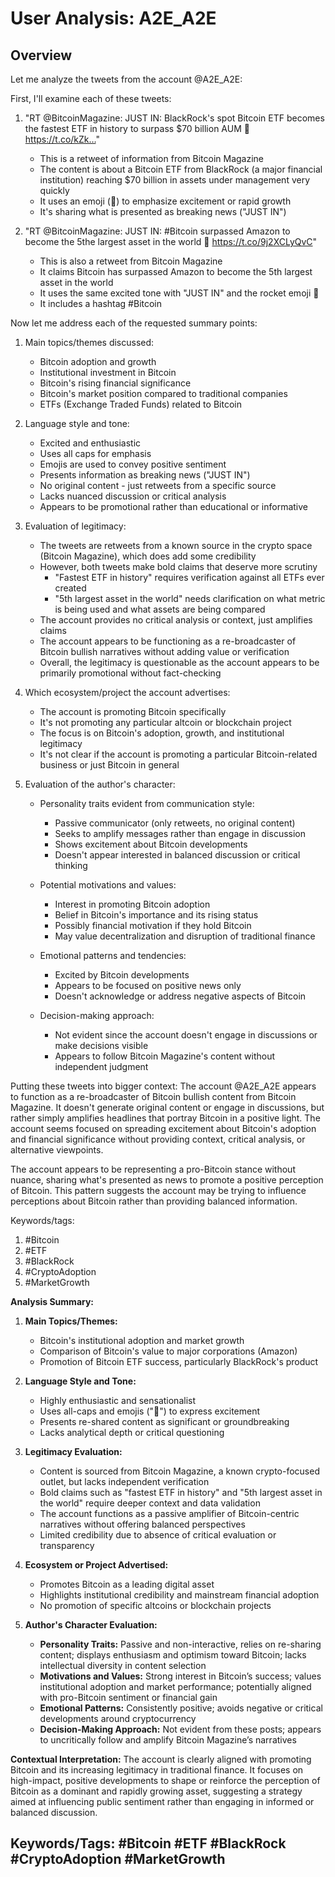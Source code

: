 # User Analysis: A2E_A2E

## Overview

<think>
Let me analyze the tweets from the account @A2E_A2E:

First, I'll examine each of these tweets:

1. "RT @BitcoinMagazine: JUST IN: BlackRock's spot Bitcoin ETF becomes the fastest ETF in history to surpass $70 billion AUM 🚀 https://t.co/kZk…"
   - This is a retweet of information from Bitcoin Magazine
   - The content is about a Bitcoin ETF from BlackRock (a major financial institution) reaching $70 billion in assets under management very quickly
   - It uses an emoji (🚀) to emphasize excitement or rapid growth
   - It's sharing what is presented as breaking news ("JUST IN")

2. "RT @BitcoinMagazine: JUST IN: #Bitcoin surpassed Amazon to become the 5the largest asset in the world 🚀 https://t.co/9j2XCLyQvC"
   - This is also a retweet from Bitcoin Magazine
   - It claims Bitcoin has surpassed Amazon to become the 5th largest asset in the world
   - It uses the same excited tone with "JUST IN" and the rocket emoji 🚀
   - It includes a hashtag #Bitcoin

Now let me address each of the requested summary points:

1. Main topics/themes discussed:
   - Bitcoin adoption and growth
   - Institutional investment in Bitcoin
   - Bitcoin's rising financial significance
   - Bitcoin's market position compared to traditional companies
   - ETFs (Exchange Traded Funds) related to Bitcoin

2. Language style and tone:
   - Excited and enthusiastic
   - Uses all caps for emphasis
   - Emojis are used to convey positive sentiment
   - Presents information as breaking news ("JUST IN")
   - No original content - just retweets from a specific source
   - Lacks nuanced discussion or critical analysis
   - Appears to be promotional rather than educational or informative

3. Evaluation of legitimacy:
   - The tweets are retweets from a known source in the crypto space (Bitcoin Magazine), which does add some credibility
   - However, both tweets make bold claims that deserve more scrutiny
     - "Fastest ETF in history" requires verification against all ETFs ever created
     - "5th largest asset in the world" needs clarification on what metric is being used and what assets are being compared
   - The account provides no critical analysis or context, just amplifies claims
   - The account appears to be functioning as a re-broadcaster of Bitcoin bullish narratives without adding value or verification
   - Overall, the legitimacy is questionable as the account appears to be primarily promotional without fact-checking

4. Which ecosystem/project the account advertises:
   - The account is promoting Bitcoin specifically
   - It's not promoting any particular altcoin or blockchain project
   - The focus is on Bitcoin's adoption, growth, and institutional legitimacy
   - It's not clear if the account is promoting a particular Bitcoin-related business or just Bitcoin in general

5. Evaluation of the author's character:

   - Personality traits evident from communication style:
     - Passive communicator (only retweets, no original content)
     - Seeks to amplify messages rather than engage in discussion
     - Shows excitement about Bitcoin developments
     - Doesn't appear interested in balanced discussion or critical thinking

   - Potential motivations and values:
     - Interest in promoting Bitcoin adoption
     - Belief in Bitcoin's importance and its rising status
     - Possibly financial motivation if they hold Bitcoin
     - May value decentralization and disruption of traditional finance

   - Emotional patterns and tendencies:
     - Excited by Bitcoin developments
     - Appears to be focused on positive news only
     - Doesn't acknowledge or address negative aspects of Bitcoin

   - Decision-making approach:
     - Not evident since the account doesn't engage in discussions or make decisions visible
     - Appears to follow Bitcoin Magazine's content without independent judgment

Putting these tweets into bigger context:
The account @A2E_A2E appears to function as a re-broadcaster of Bitcoin bullish content from Bitcoin Magazine. It doesn't generate original content or engage in discussions, but rather simply amplifies headlines that portray Bitcoin in a positive light. The account seems focused on spreading excitement about Bitcoin's adoption and financial significance without providing context, critical analysis, or alternative viewpoints.

The account appears to be representing a pro-Bitcoin stance without nuance, sharing what's presented as news to promote a positive perception of Bitcoin. This pattern suggests the account may be trying to influence perceptions about Bitcoin rather than providing balanced information.

Keywords/tags:
1. #Bitcoin
2. #ETF
3. #BlackRock
4. #CryptoAdoption
5. #MarketGrowth
</think>

**Analysis Summary:**

1. **Main Topics/Themes:**
   - Bitcoin's institutional adoption and market growth
   - Comparison of Bitcoin's value to major corporations (Amazon)
   - Promotion of Bitcoin ETF success, particularly BlackRock's product

2. **Language Style and Tone:**
   - Highly enthusiastic and sensationalist
   - Uses all-caps and emojis ("🚀") to express excitement
   - Presents re-shared content as significant or groundbreaking
   - Lacks analytical depth or critical questioning

3. **Legitimacy Evaluation:**
   - Content is sourced from Bitcoin Magazine, a known crypto-focused outlet, but lacks independent verification
   - Bold claims such as "fastest ETF in history" and "5th largest asset in the world" require deeper context and data validation
   - The account functions as a passive amplifier of Bitcoin-centric narratives without offering balanced perspectives
   - Limited credibility due to absence of critical evaluation or transparency

4. **Ecosystem or Project Advertised:**
   - Promotes Bitcoin as a leading digital asset
   - Highlights institutional credibility and mainstream financial adoption
   - No promotion of specific altcoins or blockchain projects

5. **Author's Character Evaluation:**
   - **Personality Traits:** Passive and non-interactive, relies on re-sharing content; displays enthusiasm and optimism toward Bitcoin; lacks intellectual diversity in content selection
   - **Motivations and Values:** Strong interest in Bitcoin’s success; values institutional adoption and market performance; potentially aligned with pro-Bitcoin sentiment or financial gain
   - **Emotional Patterns:** Consistently positive; avoids negative or critical developments around cryptocurrency
   - **Decision-Making Approach:** Not evident from these posts; appears to uncritically follow and amplify Bitcoin Magazine’s narratives

**Contextual Interpretation:**
The account is clearly aligned with promoting Bitcoin and its increasing legitimacy in traditional finance. It focuses on high-impact, positive developments to shape or reinforce the perception of Bitcoin as a dominant and rapidly growing asset, suggesting a strategy aimed at influencing public sentiment rather than engaging in informed or balanced discussion.

**Keywords/Tags:**
#Bitcoin #ETF #BlackRock #CryptoAdoption #MarketGrowth
---
